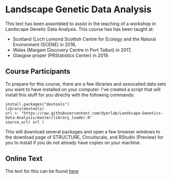 # Landscape Genetic Data Analysis

This text has been assembled to assist in the teaching of a workshop in Landscape Genetic Data Analysis.  This course has has been taught at:
- Scotland (Loch Lomond Scottish Centre for Ecology and the Natural Environment (SCENE) in 2016, 
- Wales (Margam Discovery Centre in Port Talbot) in 2017, 
- Glasgow proper (PRStatistics Center) in 2019.

## Course Participants

To prepare for this course, there are a few libraries and assocaited data sets you want to have installed on your computer.  I've created a script that will install this stuff for you directly with the following commands:

```{r}
install.packages("devtools")
library(devtools)
url <- "https://raw.githubusercontent.com/dyerlab/Landscape-Genetics-Data-Analysis/master/library_loader.R"
source_url( url )
```

This will download several packages and open a few browser windows to the download page of STRUCTURE, Circuitscale, and RStudio (Preview) for you to install if you do not already have copies on your machine.

## Online Text

The text for this can be found [here](https://dyerlab.github.io/Landscape-Genetics-Data-Analysis/)
